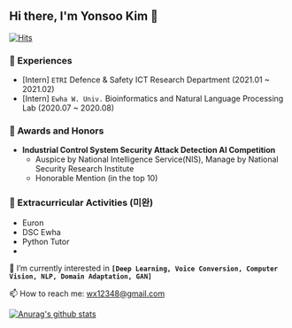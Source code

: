 ## Hi there, I'm Yonsoo Kim 👋

[![Hits](https://hits.seeyoufarm.com/api/count/incr/badge.svg?url=https%3A%2F%2Fgithub.com%2Fyskim0&count_bg=%23606A84&title_bg=%23FFCFCF&icon=&icon_color=%23E7E7E7&title=hits&edge_flat=false)](https://hits.seeyoufarm.com)

### 🔭 Experiences
- [Intern] `ETRI` Defence & Safety ICT Research Department  (2021.01 ~ 2021.02)
- [Intern] `Ewha W. Univ.` Bioinformatics and Natural Language Processing Lab (2020.07 ~ 2020.08)

### 🏅 Awards and Honors
- **Industrial Control System Security Attack Detection AI Competition**
    - Auspice by National Intelligence Service(NIS), Manage by National Security Research Institute
    - Honorable Mention (in the top 10)

### 🚀 Extracurricular Activities (미완)
- Euron 
- DSC Ewha
- Python Tutor
- 

💚 I’m currently interested in **`[Deep Learning, Voice Conversion, Computer Vision, NLP, Domain Adaptation, GAN]`**


📫 How to reach me: wx12348@gmail.com


<!--
**yskim0/yskim0** is a ✨ _special_ ✨ repository because its `README.md` (this file) appears on your GitHub profile.

Here are some ideas to get you started:

- 🔭 I’m currently working on ...
- 🌱 I’m currently learning ...
- 👯 I’m looking to collaborate on ...
- 🤔 I’m looking for help with ...
- 💬 Ask me about ...
- 📫 How to reach me: ...
- 😄 Pronouns: ...
- ⚡ Fun fact: ...
-->

[![Anurag's github stats](https://github-readme-stats.vercel.app/api?username=yskim0&hide=contribs&count_private=true&show_icons=true&theme=dark)](https://github.com/anuraghazra/github-readme-stats)

